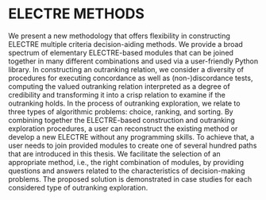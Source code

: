 # ELECTRE METHODS

We present a new methodology that offers flexibility in constructing ELECTRE multiple criteria
decision-aiding methods. We provide a broad spectrum of elementary ELECTRE-based modules that can be joined together in many different combinations and used via a user-friendly
Python library. In constructing an outranking relation, we consider a diversity of procedures
for executing concordance as well as (non-)discordance tests, computing the valued outranking
relation interpreted as a degree of credibility and transforming it into a crisp relation to examine
if the outranking holds. In the process of outranking exploration, we relate to three types of
algorithmic problems: choice, ranking, and sorting. By combining together the ELECTRE-based
construction and outranking exploration procedures, a user can reconstruct the existing method
or develop a new ELECTRE without any programming skills. To achieve that, a user needs to
join provided modules to create one of several hundred paths that are introduced in this thesis.
We facilitate the selection of an appropriate method, i.e., the right combination of modules, by
providing questions and answers related to the characteristics of decision-making problems. The
proposed solution is demonstrated in case studies for each considered type of outranking exploration.